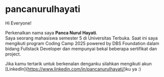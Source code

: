 # pancanurulhayati
Hi Everyone!


Perkenalkan nama saya **Panca Nurul Hayati**. <br>
Saya seorang mahasiswa semester 5 di Universitas Terbuka. Saat ini saya mengikuti program Coding Camp 2025 powered by DBS Foundation dalam bidang Fullstack Developer dan mempunyai bekal beberapa sertifikat dan project.<br>


Jika kamu tertarik untuk berkenalan denganku silahkan mengikuti akun [Linkedln]{https://www.linkedin.com/in/pancanurulhayati/)ku ya :)
